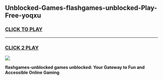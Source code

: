 
## Unblocked-Games-flashgames-unblocked-Play-Free-yoqxu
<h3>
<a href="https://premium76.site?title=flashgames-unblocked&ref=23A">CLICK TO PLAY</a></h3>
<hr>

<h3>
<a href="https://premium76.site?title=flashgames-unblocked&ref=23A">CLICK 2 PLAY</a>
  
</h3>

<a href="https://premium76.site?title=flashgames-unblocked&ref=23A"><img src="https://clearcache.store/games.png"></a>


**flashgames-unblocked games unblocked: Your Gateway to Fun and Accessible Online Gaming**
